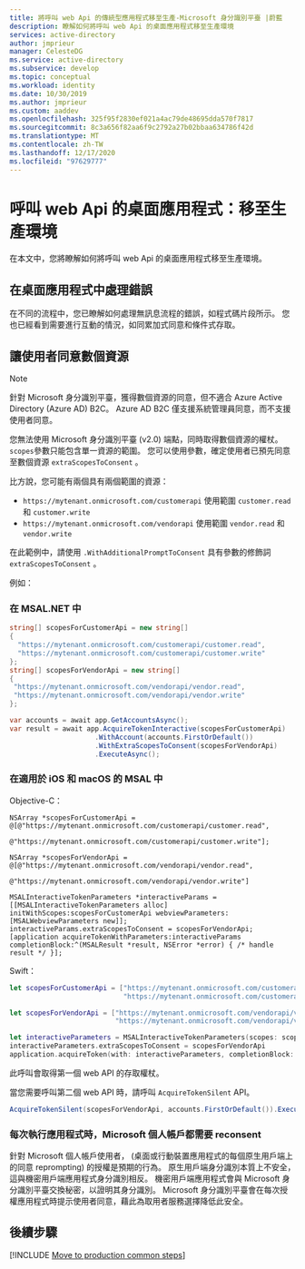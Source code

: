 ```yaml
---
title: 將呼叫 web Api 的傳統型應用程式移至生產-Microsoft 身分識別平臺 |蔚藍
description: 瞭解如何將呼叫 web Api 的桌面應用程式移至生產環境
services: active-directory
author: jmprieur
manager: CelesteDG
ms.service: active-directory
ms.subservice: develop
ms.topic: conceptual
ms.workload: identity
ms.date: 10/30/2019
ms.author: jmprieur
ms.custom: aaddev
ms.openlocfilehash: 325f95f2830ef021a4ac79de48695dda570f7817
ms.sourcegitcommit: 8c3a656f82aa6f9c2792a27b02bbaa634786f42d
ms.translationtype: MT
ms.contentlocale: zh-TW
ms.lasthandoff: 12/17/2020
ms.locfileid: "97629777"
---
```

# <a name="desktop-app-that-calls-web-apis-move-to-production"></a>呼叫 web Api 的桌面應用程式：移至生產環境

在本文中，您將瞭解如何將呼叫 web Api 的桌面應用程式移至生產環境。

## <a name="handle-errors-in-desktop-applications"></a>在桌面應用程式中處理錯誤

在不同的流程中，您已瞭解如何處理無訊息流程的錯誤，如程式碼片段所示。 您也已經看到需要進行互動的情況，如同累加式同意和條件式存取。

## <a name="have-the-user-consent-upfront-for-several-resources"></a>讓使用者同意數個資源

> [!NOTE]
> 針對 Microsoft 身分識別平臺，獲得數個資源的同意，但不適合 Azure Active Directory (Azure AD) B2C。 Azure AD B2C 僅支援系統管理員同意，而不支援使用者同意。

您無法使用 Microsoft 身分識別平臺 (v2.0) 端點，同時取得數個資源的權杖。 `scopes`參數只能包含單一資源的範圍。 您可以使用參數，確定使用者已預先同意至數個資源 `extraScopesToConsent` 。

比方說，您可能有兩個具有兩個範圍的資源：

- `https://mytenant.onmicrosoft.com/customerapi` 使用範圍 `customer.read` 和 `customer.write`
- `https://mytenant.onmicrosoft.com/vendorapi` 使用範圍 `vendor.read` 和 `vendor.write`

在此範例中，請使用 `.WithAdditionalPromptToConsent` 具有參數的修飾詞 `extraScopesToConsent` 。

例如：

### <a name="in-msalnet"></a>在 MSAL.NET 中

```csharp
string[] scopesForCustomerApi = new string[]
{
  "https://mytenant.onmicrosoft.com/customerapi/customer.read",
  "https://mytenant.onmicrosoft.com/customerapi/customer.write"
};
string[] scopesForVendorApi = new string[]
{
 "https://mytenant.onmicrosoft.com/vendorapi/vendor.read",
 "https://mytenant.onmicrosoft.com/vendorapi/vendor.write"
};

var accounts = await app.GetAccountsAsync();
var result = await app.AcquireTokenInteractive(scopesForCustomerApi)
                     .WithAccount(accounts.FirstOrDefault())
                     .WithExtraScopesToConsent(scopesForVendorApi)
                     .ExecuteAsync();
```

### <a name="in-msal-for-ios-and-macos"></a>在適用於 iOS 和 macOS 的 MSAL 中

Objective-C：

```objc
NSArray *scopesForCustomerApi = @[@"https://mytenant.onmicrosoft.com/customerapi/customer.read",
                                @"https://mytenant.onmicrosoft.com/customerapi/customer.write"];

NSArray *scopesForVendorApi = @[@"https://mytenant.onmicrosoft.com/vendorapi/vendor.read",
                              @"https://mytenant.onmicrosoft.com/vendorapi/vendor.write"]

MSALInteractiveTokenParameters *interactiveParams = [[MSALInteractiveTokenParameters alloc] initWithScopes:scopesForCustomerApi webviewParameters:[MSALWebviewParameters new]];
interactiveParams.extraScopesToConsent = scopesForVendorApi;
[application acquireTokenWithParameters:interactiveParams completionBlock:^(MSALResult *result, NSError *error) { /* handle result */ }];
```

Swift：

```swift
let scopesForCustomerApi = ["https://mytenant.onmicrosoft.com/customerapi/customer.read",
                            "https://mytenant.onmicrosoft.com/customerapi/customer.write"]

let scopesForVendorApi = ["https://mytenant.onmicrosoft.com/vendorapi/vendor.read",
                          "https://mytenant.onmicrosoft.com/vendorapi/vendor.write"]

let interactiveParameters = MSALInteractiveTokenParameters(scopes: scopesForCustomerApi, webviewParameters: MSALWebviewParameters())
interactiveParameters.extraScopesToConsent = scopesForVendorApi
application.acquireToken(with: interactiveParameters, completionBlock: { (result, error) in /* handle result */ })
```

此呼叫會取得第一個 web API 的存取權杖。

當您需要呼叫第二個 web API 時，請呼叫 `AcquireTokenSilent` API。

```csharp
AcquireTokenSilent(scopesForVendorApi, accounts.FirstOrDefault()).ExecuteAsync();
```

### <a name="microsoft-personal-account-requires-reconsent-each-time-the-app-runs"></a>每次執行應用程式時，Microsoft 個人帳戶都需要 reconsent

針對 Microsoft 個人帳戶使用者， (桌面或行動裝置應用程式的每個原生用戶端上的同意 reprompting) 的授權是預期的行為。 原生用戶端身分識別本質上不安全，這與機密用戶端應用程式身分識別相反。 機密用戶端應用程式會與 Microsoft 身分識別平臺交換秘密，以證明其身分識別。 Microsoft 身分識別平臺會在每次授權應用程式時提示使用者同意，藉此為取用者服務選擇降低此安全。

## <a name="next-steps"></a>後續步驟

[!INCLUDE [Move to production common steps](../../../includes/active-directory-develop-scenarios-production.md)]
